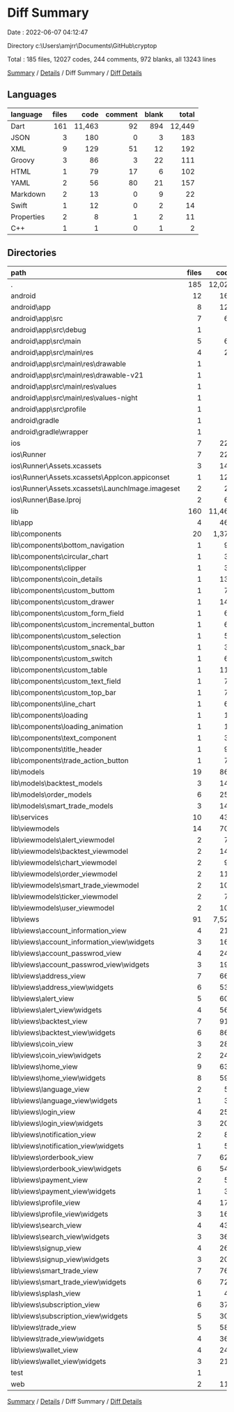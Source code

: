 # Diff Summary

Date : 2022-06-07 04:12:47

Directory c:\\Users\\amjrr\\Documents\\GitHub\\cryptop

Total : 185 files,  12027 codes, 244 comments, 972 blanks, all 13243 lines

[Summary](results.md) / [Details](details.md) / Diff Summary / [Diff Details](diff-details.md)

## Languages
| language | files | code | comment | blank | total |
| :--- | ---: | ---: | ---: | ---: | ---: |
| Dart | 161 | 11,463 | 92 | 894 | 12,449 |
| JSON | 3 | 180 | 0 | 3 | 183 |
| XML | 9 | 129 | 51 | 12 | 192 |
| Groovy | 3 | 86 | 3 | 22 | 111 |
| HTML | 1 | 79 | 17 | 6 | 102 |
| YAML | 2 | 56 | 80 | 21 | 157 |
| Markdown | 2 | 13 | 0 | 9 | 22 |
| Swift | 1 | 12 | 0 | 2 | 14 |
| Properties | 2 | 8 | 1 | 2 | 11 |
| C++ | 1 | 1 | 0 | 1 | 2 |

## Directories
| path | files | code | comment | blank | total |
| :--- | ---: | ---: | ---: | ---: | ---: |
| . | 185 | 12,027 | 244 | 972 | 13,243 |
| android | 12 | 162 | 53 | 34 | 249 |
| android\\app | 8 | 121 | 52 | 23 | 196 |
| android\\app\\src | 7 | 68 | 49 | 10 | 127 |
| android\\app\\src\\debug | 1 | 4 | 3 | 1 | 8 |
| android\\app\\src\\main | 5 | 60 | 43 | 8 | 111 |
| android\\app\\src\\main\\res | 4 | 26 | 32 | 6 | 64 |
| android\\app\\src\\main\\res\\drawable | 1 | 4 | 7 | 2 | 13 |
| android\\app\\src\\main\\res\\drawable-v21 | 1 | 4 | 7 | 2 | 13 |
| android\\app\\src\\main\\res\\values | 1 | 9 | 9 | 1 | 19 |
| android\\app\\src\\main\\res\\values-night | 1 | 9 | 9 | 1 | 19 |
| android\\app\\src\\profile | 1 | 4 | 3 | 1 | 8 |
| android\\gradle | 1 | 5 | 1 | 1 | 7 |
| android\\gradle\\wrapper | 1 | 5 | 1 | 1 | 7 |
| ios | 7 | 222 | 2 | 9 | 233 |
| ios\\Runner | 7 | 222 | 2 | 9 | 233 |
| ios\\Runner\\Assets.xcassets | 3 | 148 | 0 | 4 | 152 |
| ios\\Runner\\Assets.xcassets\\AppIcon.appiconset | 1 | 122 | 0 | 1 | 123 |
| ios\\Runner\\Assets.xcassets\\LaunchImage.imageset | 2 | 26 | 0 | 3 | 29 |
| ios\\Runner\\Base.lproj | 2 | 61 | 2 | 2 | 65 |
| lib | 160 | 11,463 | 68 | 887 | 12,418 |
| lib\\app | 4 | 460 | 11 | 10 | 481 |
| lib\\components | 20 | 1,371 | 11 | 73 | 1,455 |
| lib\\components\\bottom_navigation | 1 | 96 | 0 | 6 | 102 |
| lib\\components\\circular_chart | 1 | 39 | 6 | 3 | 48 |
| lib\\components\\clipper | 1 | 36 | 0 | 7 | 43 |
| lib\\components\\coin_details | 1 | 135 | 0 | 3 | 138 |
| lib\\components\\custom_buttom | 1 | 72 | 1 | 4 | 77 |
| lib\\components\\custom_drawer | 1 | 147 | 0 | 4 | 151 |
| lib\\components\\custom_form_field | 1 | 68 | 0 | 4 | 72 |
| lib\\components\\custom_incremental_button | 1 | 63 | 0 | 3 | 66 |
| lib\\components\\custom_selection | 1 | 54 | 0 | 4 | 58 |
| lib\\components\\custom_snack_bar | 1 | 37 | 0 | 2 | 39 |
| lib\\components\\custom_switch | 1 | 60 | 1 | 4 | 65 |
| lib\\components\\custom_table | 1 | 118 | 0 | 3 | 121 |
| lib\\components\\custom_text_field | 1 | 70 | 0 | 4 | 74 |
| lib\\components\\custom_top_bar | 1 | 75 | 3 | 3 | 81 |
| lib\\components\\line_chart | 1 | 67 | 0 | 3 | 70 |
| lib\\components\\loading | 1 | 15 | 0 | 3 | 18 |
| lib\\components\\loading_animation | 1 | 17 | 0 | 3 | 20 |
| lib\\components\\text_component | 1 | 35 | 0 | 3 | 38 |
| lib\\components\\title_header | 1 | 96 | 0 | 4 | 100 |
| lib\\components\\trade_action_button | 1 | 71 | 0 | 3 | 74 |
| lib\\models | 19 | 869 | 0 | 83 | 952 |
| lib\\models\\backtest_models | 3 | 142 | 0 | 13 | 155 |
| lib\\models\\order_models | 6 | 259 | 0 | 30 | 289 |
| lib\\models\\smart_trade_models | 3 | 144 | 0 | 13 | 157 |
| lib\\services | 10 | 439 | 6 | 109 | 554 |
| lib\\viewmodels | 14 | 708 | 9 | 159 | 876 |
| lib\\viewmodels\\alert_viewmodel | 2 | 71 | 0 | 24 | 95 |
| lib\\viewmodels\\backtest_viewmodel | 2 | 148 | 0 | 14 | 162 |
| lib\\viewmodels\\chart_viewmodel | 2 | 90 | 1 | 24 | 115 |
| lib\\viewmodels\\order_viewmodel | 2 | 115 | 0 | 28 | 143 |
| lib\\viewmodels\\smart_trade_viewmodel | 2 | 103 | 0 | 24 | 127 |
| lib\\viewmodels\\ticker_viewmodel | 2 | 79 | 1 | 18 | 98 |
| lib\\viewmodels\\user_viewmodel | 2 | 102 | 7 | 27 | 136 |
| lib\\views | 91 | 7,526 | 25 | 441 | 7,992 |
| lib\\views\\account_information_view | 4 | 212 | 1 | 16 | 229 |
| lib\\views\\account_information_view\\widgets | 3 | 168 | 1 | 11 | 180 |
| lib\\views\\account_passwrod_view | 4 | 242 | 1 | 16 | 259 |
| lib\\views\\account_passwrod_view\\widgets | 3 | 197 | 1 | 11 | 209 |
| lib\\views\\address_view | 7 | 663 | 5 | 40 | 708 |
| lib\\views\\address_view\\widgets | 6 | 539 | 5 | 29 | 573 |
| lib\\views\\alert_view | 5 | 601 | 0 | 28 | 629 |
| lib\\views\\alert_view\\widgets | 4 | 567 | 0 | 23 | 590 |
| lib\\views\\backtest_view | 7 | 917 | 1 | 38 | 956 |
| lib\\views\\backtest_view\\widgets | 6 | 860 | 1 | 31 | 892 |
| lib\\views\\coin_view | 3 | 286 | 0 | 16 | 302 |
| lib\\views\\coin_view\\widgets | 2 | 243 | 0 | 9 | 252 |
| lib\\views\\home_view | 9 | 639 | 0 | 36 | 675 |
| lib\\views\\home_view\\widgets | 8 | 592 | 0 | 29 | 621 |
| lib\\views\\language_view | 2 | 58 | 0 | 9 | 67 |
| lib\\views\\language_view\\widgets | 1 | 34 | 0 | 4 | 38 |
| lib\\views\\login_view | 4 | 255 | 0 | 22 | 277 |
| lib\\views\\login_view\\widgets | 3 | 201 | 0 | 13 | 214 |
| lib\\views\\notification_view | 2 | 84 | 0 | 6 | 90 |
| lib\\views\\notification_view\\widgets | 1 | 50 | 0 | 2 | 52 |
| lib\\views\\orderbook_view | 7 | 626 | 0 | 27 | 653 |
| lib\\views\\orderbook_view\\widgets | 6 | 549 | 0 | 19 | 568 |
| lib\\views\\payment_view | 2 | 57 | 0 | 7 | 64 |
| lib\\views\\payment_view\\widgets | 1 | 31 | 0 | 3 | 34 |
| lib\\views\\profile_view | 4 | 177 | 12 | 13 | 202 |
| lib\\views\\profile_view\\widgets | 3 | 161 | 12 | 9 | 182 |
| lib\\views\\search_view | 4 | 432 | 1 | 21 | 454 |
| lib\\views\\search_view\\widgets | 3 | 365 | 1 | 10 | 376 |
| lib\\views\\signup_view | 4 | 268 | 0 | 22 | 290 |
| lib\\views\\signup_view\\widgets | 3 | 205 | 0 | 13 | 218 |
| lib\\views\\smart_trade_view | 7 | 760 | 0 | 42 | 802 |
| lib\\views\\smart_trade_view\\widgets | 6 | 724 | 0 | 37 | 761 |
| lib\\views\\splash_view | 1 | 43 | 1 | 6 | 50 |
| lib\\views\\subscription_view | 6 | 373 | 1 | 19 | 393 |
| lib\\views\\subscription_view\\widgets | 5 | 302 | 1 | 14 | 317 |
| lib\\views\\trade_view | 5 | 588 | 2 | 45 | 635 |
| lib\\views\\trade_view\\widgets | 4 | 360 | 0 | 20 | 380 |
| lib\\views\\wallet_view | 4 | 245 | 0 | 12 | 257 |
| lib\\views\\wallet_view\\widgets | 3 | 215 | 0 | 8 | 223 |
| test | 1 | 0 | 24 | 7 | 31 |
| web | 2 | 114 | 17 | 7 | 138 |

[Summary](results.md) / [Details](details.md) / Diff Summary / [Diff Details](diff-details.md)